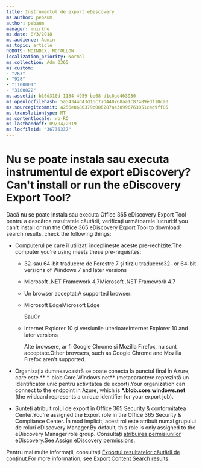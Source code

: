 ```yaml
---
title: Instrumentul de export eDiscovery
ms.author: pebaum
author: pebaum
manager: mnirkhe
ms.date: 8/3/2018
ms.audience: Admin
ms.topic: article
ROBOTS: NOINDEX, NOFOLLOW
localization_priority: Normal
ms.collection: Adm_O365
ms.custom:
- "263"
- "928"
- "1100001"
- "3100022"
ms.assetid: b16d310d-1134-4959-be68-d1c0ad463930
ms.openlocfilehash: 5a54344d43d16c77d440768aa1c87489edf10ca0
ms.sourcegitcommit: a256e8680379c006287ae30996763051c4d9ff85
ms.translationtype: MT
ms.contentlocale: ro-RO
ms.lasthandoff: 09/04/2019
ms.locfileid: "36736337"
---
```

# <a name="cant-install-or-run-the-ediscovery-export-tool"></a><span data-ttu-id="5aff9-102">Nu se poate instala sau executa instrumentul de export eDiscovery?</span><span class="sxs-lookup"><span data-stu-id="5aff9-102">Can't install or run the eDiscovery Export Tool?</span></span>

<span data-ttu-id="5aff9-103">Dacă nu se poate instala sau executa Office 365 eDiscovery Export Tool pentru a descărca rezultatele căutării, verificați următoarele lucruri:</span><span class="sxs-lookup"><span data-stu-id="5aff9-103">If you can't install or run the Office 365 eDiscovery Export Tool to download search results, check the following things:</span></span>
  
- <span data-ttu-id="5aff9-104">Computerul pe care îl utilizați îndeplinește aceste pre-rechizite:</span><span class="sxs-lookup"><span data-stu-id="5aff9-104">The computer you're using meets these pre-requisites:</span></span>

  - <span data-ttu-id="5aff9-105">32-sau 64-bit traducere de Ferestre 7 și tîrziu traducere</span><span class="sxs-lookup"><span data-stu-id="5aff9-105">32- or 64-bit versions of Windows 7 and later versions</span></span>

  - <span data-ttu-id="5aff9-106">Microsoft .NET Framework 4,7</span><span class="sxs-lookup"><span data-stu-id="5aff9-106">Microsoft .NET Framework 4.7</span></span>

  - <span data-ttu-id="5aff9-107">Un browser acceptat:</span><span class="sxs-lookup"><span data-stu-id="5aff9-107">A supported browser:</span></span>

  - <span data-ttu-id="5aff9-108">Microsoft Edge</span><span class="sxs-lookup"><span data-stu-id="5aff9-108">Microsoft Edge</span></span>

    <span data-ttu-id="5aff9-109">Sau</span><span class="sxs-lookup"><span data-stu-id="5aff9-109">Or</span></span>

  - <span data-ttu-id="5aff9-110">Internet Explorer 10 și versiunile ulterioare</span><span class="sxs-lookup"><span data-stu-id="5aff9-110">Internet Explorer 10 and later versions</span></span>

    <span data-ttu-id="5aff9-111">Alte browsere, ar fi Google Chrome și Mozilla Firefox, nu sunt acceptate.</span><span class="sxs-lookup"><span data-stu-id="5aff9-111">Other browsers, such as Google Chrome and Mozilla Firefox aren't supported.</span></span>

- <span data-ttu-id="5aff9-112">Organizația dumneavoastră se poate conecta la punctul final în Azure, care este \*\* \*. blob.Core.Windows.net\*\* (metacaractere reprezintă un Identificator unic pentru activitatea de export).</span><span class="sxs-lookup"><span data-stu-id="5aff9-112">Your organization can connect to the endpoint in Azure, which is **\*.blob.core.windows.net** (the wildcard represents a unique identifier for your export job).</span></span>

- <span data-ttu-id="5aff9-113">Sunteți atribuit rolul de export în Office 365 Security &amp; conformitatea Center.</span><span class="sxs-lookup"><span data-stu-id="5aff9-113">You're assigned the Export role in the Office 365 Security &amp; Compliance Center.</span></span> <span data-ttu-id="5aff9-114">În mod implicit, acest rol este atribuit numai grupului de roluri eDiscovery Manager.</span><span class="sxs-lookup"><span data-stu-id="5aff9-114">By default, this role is only assigned to the eDiscovery Manager role group.</span></span> <span data-ttu-id="5aff9-115">Consultați [atribuirea permisiunilor eDiscovery](https://docs.microsoft.com/office365/securitycompliance/assign-ediscovery-permissions).</span><span class="sxs-lookup"><span data-stu-id="5aff9-115">See [Assign eDiscovery permissions](https://docs.microsoft.com/office365/securitycompliance/assign-ediscovery-permissions).</span></span>

<span data-ttu-id="5aff9-116">Pentru mai multe informații, consultați [Exportul rezultatelor căutării de conținut](https://docs.microsoft.com/office365/securitycompliance/export-search-results).</span><span class="sxs-lookup"><span data-stu-id="5aff9-116">For more information, see [Export Content Search results](https://docs.microsoft.com/office365/securitycompliance/export-search-results).</span></span>
  